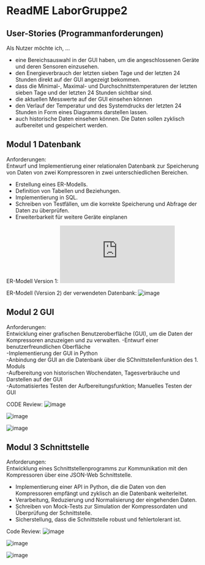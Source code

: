 # ReadME LaborGruppe2

## User-Stories (Programmanforderungen)
Als Nutzer möchte ich, …<br>
- eine Bereichsauswahl in der GUI haben, um die angeschlossenen Geräte und deren Sensoren einzusehen.
- den Energieverbrauch der letzten sieben Tage und der letzten 24 Stunden direkt auf der GUI angezeigt bekommen.
- dass die Minimal-, Maximal- und Durchschnittstemperaturen der letzten sieben Tage und der letzten 24 Stunden sichtbar sind.
- die aktuellen Messwerte auf der GUI einsehen können
- den Verlauf der Temperatur und des Systemdrucks der letzten 24 Stunden in Form eines Diagramms darstellen lassen.
- auch historische Daten einsehen können. Die Daten sollen zyklisch aufbereitet und gespeichert werden.

## Modul 1 Datenbank
Anforderungen: <br>
Entwurf und Implementierung einer relationalen Datenbank zur Speicherung von Daten von zwei Kompressoren in
zwei unterschiedlichen Bereichen.
- Erstellung eines ER-Modells.
- Definition von Tabellen und Beziehungen.
- Implementierung in SQL.
- Schreiben von Testfällen, um die korrekte Speicherung und Abfrage der Daten zu überprüfen.
- Erweiterbarkeit für weitere Geräte einplanen
  
ER-Modell Version 1:
![image](https://github.com/annikazink/LaborGruppe2/blob/main/ER_Diagramm2.drawio.pdf)

ER-Modell (Version 2) der verwendeten Datenbank:
![image](https://github.com/annikazink/LaborGruppe2/assets/146918028/e29cd336-864f-47c9-9820-9f6224623b1f)


## Modul 2 GUI
Anforderungen:<br>
Entwicklung einer grafischen Benutzeroberfläche (GUI), um die Daten der Kompressoren anzuzeigen und zu verwalten.
-Entwurf einer benutzerfreundlichen Oberfläche<br>
-Implementierung der GUI in Python<br>
-Anbindung der GUI an die Datenbank über die SChnittstellenfunktion des 1. Moduls<br>
-Aufbereitung von historischen Wochendaten, Tagesverbräuche und Darstellen auf der GUI<br>
-Automatisiertes Testen der Aufbereitungsfunktion; Manuelles Testen der GUI<br>

CODE Review:
![image](https://github.com/annikazink/LaborGruppe2/assets/146163637/9b7c9b53-00b6-404a-9e68-597a689ab43c)

![image](https://github.com/annikazink/LaborGruppe2/assets/146163637/9ba3a13a-1309-4995-a843-1abf2051eda8)

![image](https://github.com/annikazink/LaborGruppe2/assets/146163637/a77237c7-f73c-4a4c-8425-a6b9c9bb7a04)


## Modul 3 Schnittstelle
Anforderungen:<br>
Entwicklung eines Schnittstellenprogramms zur Kommunikation mit den Kompressoren über eine JSON-Web Schnittstelle.
- Implementierung einer API in Python, die die Daten von den Kompressoren empfängt und zyklisch an die Datenbank weiterleitet.
- Verarbeitung, Reduzierung und Normalisierung der eingehenden Daten.
- Schreiben von Mock-Tests zur Simulation der Kompressordaten und Überprüfung der Schnittstelle.
- Sicherstellung, dass die Schnittstelle robust und fehlertolerant ist.

Code Review:
![image](https://github.com/annikazink/LaborGruppe2/assets/146163637/e728d204-44ad-4591-8f87-e54c44e88d4b)

![image](https://github.com/annikazink/LaborGruppe2/assets/146163637/8818df6e-6ac3-4a0b-bd8f-b997fc821064)

![image](https://github.com/annikazink/LaborGruppe2/assets/146163637/65c39044-a909-4877-a943-b9720c57de9f)
